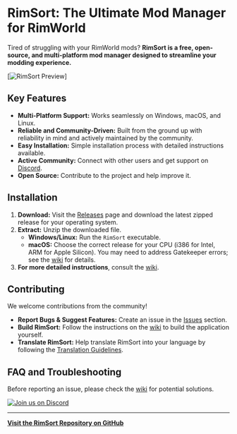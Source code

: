 # RimSort: The Ultimate Mod Manager for RimWorld

Tired of struggling with your RimWorld mods? **RimSort is a free, open-source, and multi-platform mod manager designed to streamline your modding experience.**

[![RimSort Preview](./docs/rimsort_preview.png)]

## Key Features

*   **Multi-Platform Support:** Works seamlessly on Windows, macOS, and Linux.
*   **Reliable and Community-Driven:** Built from the ground up with reliability in mind and actively maintained by the community.
*   **Easy Installation:** Simple installation process with detailed instructions available.
*   **Active Community:** Connect with other users and get support on [Discord](https://discord.gg/aV7g69JmR2).
*   **Open Source:** Contribute to the project and help improve it.

## Installation

1.  **Download:** Visit the [Releases](https://github.com/RimSort/RimSort/releases) page and download the latest zipped release for your operating system.
2.  **Extract:** Unzip the downloaded file.
    *   **Windows/Linux:** Run the `RimSort` executable.
    *   **macOS:** Choose the correct release for your CPU (i386 for Intel, ARM for Apple Silicon). You may need to address Gatekeeper errors; see the [wiki](https://rimsort.github.io/RimSort/user-guide/downloading-and-installing#macos) for details.
3.  **For more detailed instructions**, consult the [wiki](https://rimsort.github.io/RimSort/).

## Contributing

We welcome contributions from the community!

*   **Report Bugs & Suggest Features:** Create an issue in the [Issues](https://github.com/RimSort/RimSort/issues) section.
*   **Build RimSort:** Follow the instructions on the [wiki](https://rimsort.github.io/RimSort/) to build the application yourself.
*   **Translate RimSort:** Help translate RimSort into your language by following the [Translation Guidelines](https://rimsort.github.io/RimSort/development-guide/translation-guidelines).

## FAQ and Troubleshooting

Before reporting an issue, please check the [wiki](https://rimsort.github.io/RimSort/) for potential solutions.

[![Join us on Discord](https://github-production-user-asset-6210df.s3.amazonaws.com/2766946/248529301-486f4f8c-fed5-4fe1-832f-6461b7ce3a55.png)](https://discord.gg/aV7g69JmR2)

---

**[Visit the RimSort Repository on GitHub](https://github.com/RimSort/RimSort)**